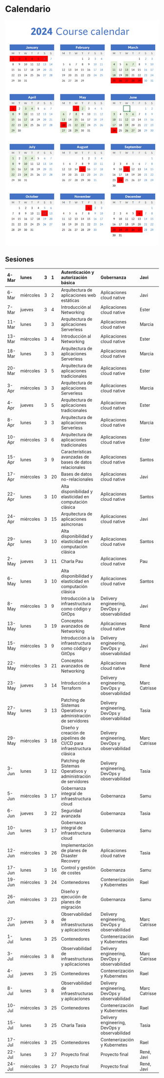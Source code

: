 # Calendario

![Image with the calendar for the third edition](./calendar.png)

## Sesiones

|4-Mar|lunes|3|1|Autenticación y autorización básica|Gobernanza|Javi|
|:----|:----|:----|:----|:----|:----|:----|
|6-Mar|miércoles|3|2|Arquitectura de aplicaciones web estáticas|Aplicaciones cloud native|Javi|
|7-Mar|jueves|3|4|Introducción al Networking|Aplicaciones cloud native|Ester|
|11-Mar|lunes|3|3|Arquitectura de aplicaciones Serverless|Aplicaciones cloud native|Marcia|
|13-Mar|miércoles|3|4|Introducción al Networking|Aplicaciones cloud native|Ester|
|18-Mar|lunes|3|3|Arquitectura de aplicaciones Serverless|Aplicaciones cloud native|Marcia|
|20-Mar|miércoles|3|5|Arquitectura de aplicaciones tradicionales|Aplicaciones cloud native|Ester|
|3-Apr|miércoles|3|3|Arquitectura de aplicaciones Serverless|Aplicaciones cloud native|Marcia|
|4-Apr|jueves|3|5|Arquitectura de aplicaciones tradicionales|Aplicaciones cloud native|Ester|
|8-Apr|lunes|3|3|Arquitectura de aplicaciones Serverless|Aplicaciones cloud native|Marcia|
|10-Apr|miércoles|3|6|Arquitectura de aplicaciones tradicionales|Aplicaciones cloud native|Ester|
|15-Apr|lunes|3|9|Características avanzadas de bases de datos relacionales|Aplicaciones cloud native|Santos|
|17-Apr|miércoles|3|20|Bases de datos no-relacionales|Aplicaciones cloud native|Javi|
|22-Apr|lunes|3|10|Alta disponibilidad y elasticidad en computación clásica|Aplicaciones cloud native|Santos|
|24-Apr|miércoles|3|15|Arquitectura de aplicaciones asíncronas|Aplicaciones cloud native|Javi|
|29-Apr|lunes|3|10|Alta disponibilidad y elasticidad en computación clásica|Aplicaciones cloud native|Santos|
|2-May|jueves|3|11|Charla Pau|Aplicaciones cloud native|Pau|
|6-May|lunes|3|10|Alta disponibilidad y elasticidad en computación clásica|Aplicaciones cloud native|Santos|
|8-May|miércoles|3|9|Introducción a la infraestructura como código y GitOps|Delivery engineering, DevOps y observabilidad|Javi|
|13-May|lunes|3|19|Conceptos avanzados de Networking|Aplicaciones cloud native|René|
|15-May|miércoles|3|9|Introducción a la infraestructura como código y GitOps|Delivery engineering, DevOps y observabilidad|Javi|
|22-May|miércoles|3|21|Conceptos avanzados de Networking|Aplicaciones cloud native|René|
|23-May|jueves|3|14|Introducción a Terraform|Delivery engineering, DevOps y observabilidad|Marc Catrisse|
|27-May|lunes|3|13|Patching de Sistemas Operativos y administración de servidores|Delivery engineering, DevOps y observabilidad|Tasia|
|29-May|miércoles|3|18|Diseño y creación de pipelines de CI/CD para infraestructura clásica|Delivery engineering, DevOps y observabilidad|Marc Catrisse|
|3-Jun|lunes|3|12|Patching de Sistemas Operativos y administración de servidores|Delivery engineering, DevOps y observabilidad|Tasia|
|5-Jun|miércoles|3|17|Gobernanza integral de infraestructura cloud|Gobernanza|Samu|
|6-Jun|jueves|3|22|Seguridad avanzada|Gobernanza|Tasia|
|10-Jun|lunes|3|17|Gobernanza integral de infraestructura cloud|Gobernanza|Samu|
|12-Jun|miércoles|3|26|Implementación de planes de Disaster Recovery|Aplicaciones cloud native|Tasia|
|17-Jun|lunes|3|16|Control y gestión de costes|Gobernanza|Samu|
|19-Jun|miércoles|3|24|Contenedores|Contenerización y Kubernetes|Rael|
|26-Jun|miércoles|3|23|Diseño y ejecución de planes de migración|Gobernanza|Samu|
|27-Jun|jueves|3|8|Observabilidad de infraestructuras y aplicaciones|Delivery engineering, DevOps y observabilidad|Marc Catrisse|
|1-Jul|lunes|3|25|Contenedores|Contenerización y Kubernetes|Rael|
|3-Jul|miércoles|3|8|Observabilidad de infraestructuras y aplicaciones|Delivery engineering, DevOps y observabilidad|Marc Catrisse|
|4-Jul|jueves|3|25|Contenedores|Contenerización y Kubernetes|Rael|
|8-Jul|lunes|3|8|Observabilidad de infraestructuras y aplicaciones|Delivery engineering, DevOps y observabilidad|Marc Catrisse|
|10-Jul|miércoles|3|25|Contenedores|Contenerización y Kubernetes|Rael|
|15-Jul|lunes|3|25|Charla Tasia|Delivery engineering, DevOps y observabilidad|Tasia|
|17-Jul|miércoles|3|25|Contenedores|Contenerización y Kubernetes|Rael|
|22-Jul|lunes|3|27|Proyecto final|Proyecto final|René, Javi|
|24-Jul|miércoles|3|27|Proyecto final|Proyecto final|René, Javi|
